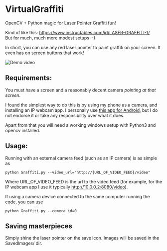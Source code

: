 # VirtualGraffiti
OpenCV + Python magic for Laser Pointer Graffiti fun!

Kind of like this:
https://www.instructables.com/id/LASER-GRAFFITI-1/  
But for much, much more modest setups :-)

In short, you can use any red laser pointer to paint graffiti on your screen. It even has on screen buttons that work!

![Demo video](gif/demo.gif)

## Requirements:

You must have a screen and a reasonably decent camera *pointing at that screen*.

I found the simplest way to do this is by using my phone as a camera, and installing an IP webcam app.
I personally use [this app for Android](https://play.google.com/store/apps/details?id=com.pas.webcam), but I do not endorse it or take any responsibility over what it does.

Apart from that you will need a working windows setup with Python3 and opencv installed.

## Usage:

Running with an external camera feed (such as an IP camera) is as simple as 

```
python Graffiti.py --video_url="http://{URL_OF_VIDEO_FEED}/video"
```

Where URL_OF_VIDEO_FEED is the url to the video feed (for example, for the IP webcam app I use it typically http://10.0.0.2:8080/video).

If using a camera device connected to the same computer running the code, you can use

```
python Graffiti.py --cemera_id=0
```

## Saving masterpieces

Simply shine the laser pointer on the save icon. Images will be saved in the SavedImages/ dir.